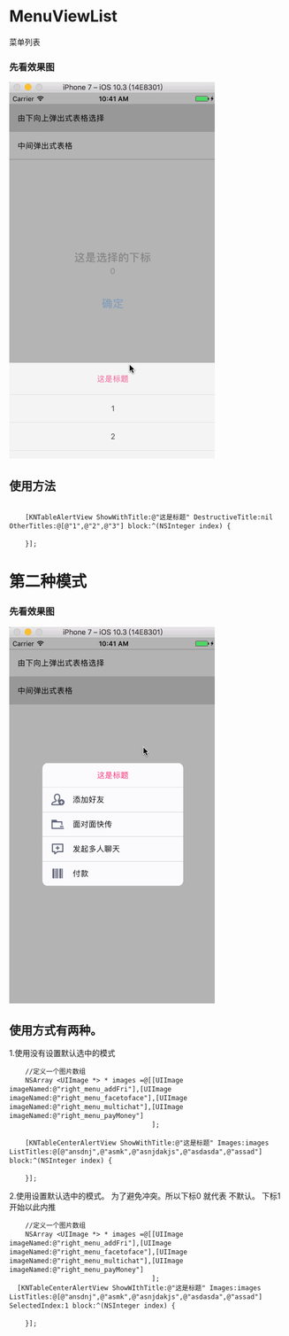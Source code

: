 # MenuViewList
菜单列表


### 先看效果图

![](https://github.com/krystalName/MenuViewList/blob/MenuView/TableAlertView.gif)


## 使用方法

``` objc

    [KNTableAlertView ShowWithTitle:@"这是标题" DestructiveTitle:nil OtherTitles:@[@"1",@"2",@"3"] block:^(NSInteger index) {
       
    }];

```

# 第二种模式

### 先看效果图
![](https://github.com/krystalName/MenuViewList/blob/MenuView/TableCenterAlertView.gif)

## 使用方式有两种。
1.使用没有设置默认选中的模式

```objc
    //定义一个图片数组
    NSArray <UIImage *> * images =@[[UIImage imageNamed:@"right_menu_addFri"],[UIImage imageNamed:@"right_menu_facetoface"],[UIImage imageNamed:@"right_menu_multichat"],[UIImage imageNamed:@"right_menu_payMoney"]
                                    ];

    [KNTableCenterAlertView ShowWithTitle:@"这是标题" Images:images ListTitles:@[@"ansdnj",@"asmk",@"asnjdakjs",@"asdasda",@"assad"] block:^(NSInteger index) {
        
    }];
```


2.使用设置默认选中的模式。  为了避免冲突。所以下标0 就代表 不默认。 下标1开始以此内推 
``` objc
    //定义一个图片数组
    NSArray <UIImage *> * images =@[[UIImage imageNamed:@"right_menu_addFri"],[UIImage imageNamed:@"right_menu_facetoface"],[UIImage imageNamed:@"right_menu_multichat"],[UIImage imageNamed:@"right_menu_payMoney"]
                                    ];
  [KNTableCenterAlertView ShowWIthTitle:@"这是标题" Images:images ListTitles:@[@"ansdnj",@"asmk",@"asnjdakjs",@"asdasda",@"assad"] SelectedIndex:1 block:^(NSInteger index) {
        
    }];
```
